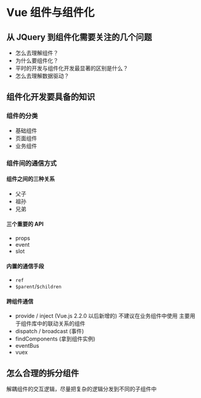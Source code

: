 # Vue 组件与组件化

## 从 JQuery 到组件化需要关注的几个问题

- 怎么去理解组件？
- 为什么要组件化？
- 平时的开发与组件化开发最显著的区别是什么？
- 怎么去理解数据驱动？

## 组件化开发要具备的知识

### 组件的分类

- 基础组件
- 页面组件
- 业务组件

### 组件间的通信方式

#### 组件之间的三种关系

- 父子
- 祖孙
- 兄弟

#### 三个重要的 API

- props
- event
- slot

#### 内置的通信手段

- `ref`
- `$parent`/`$children`

#### 跨组件通信

- provide / inject (Vue.js 2.2.0 以后新增的)
  不建议在业务组件中使用
  主要用于组件库中的联动关系的组件
- dispatch / broadcast (事件)
- findComponents (拿到组件实例)
- eventBus
- vuex

## 怎么合理的拆分组件

解耦组件的交互逻辑，尽量把复杂的逻辑分发到不同的子组件中